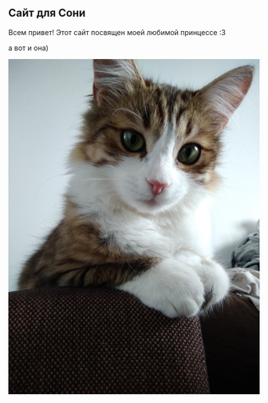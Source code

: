 ## Сайт для Сони

Всем привет! Этот сайт посвящен моей любимой принцессе :3

а вот и она)

![](Sonya.jpg)